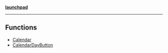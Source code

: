 [**launchpad**](index.md)

***

## Functions

- [Calendar](components.ui.calendar.Function.Calendar.md)
- [CalendarDayButton](components.ui.calendar.Function.CalendarDayButton.md)
